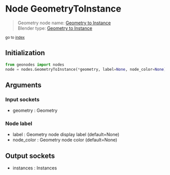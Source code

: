 
# Node GeometryToInstance

> Geometry node name: [Geometry to Instance](https://docs.blender.org/manual/en/latest/modeling/geometry_nodes/geometry/geometry_to_instance.html)<br>
  Blender type: [Geometry to Instance](https://docs.blender.org/api/current/bpy.types.GeometryNodeGeometryToInstance.html)
  
<sub>go to [index](index.md)</sub>

## Initialization

```python
from geonodes import nodes
node = nodes.GeometryToInstance(*geometry, label=None, node_color=None)
```



## Arguments


### Input sockets

- geometry : <m> Geometry

### Node label

- label : Geometry node display label (default=None)
- node_color : Geometry node color (default=None)

## Output sockets

- instances : Instances

